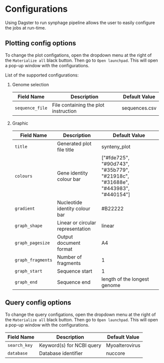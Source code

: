 # Configurations

Using Dagster to run synphage pipeline allows the user to easily configure the jobs at run-time. 

<a id="dir-config"></a>

## Plotting config options  

To change the plot configations, open the dropdown menu at the right of the `Materialize all` black button. Then go to `Open launchpad`. This will open a pop-up window with the configurations.

List of the supported configurations:

1. Genome selection
    
    Field Name | Description | Default Value  
    ------- | ----------- | ----  
    `sequence_file` | File containing the plot instruction | sequences.csv  

2. Graphic <a id="plot-config"></a>

    Field Name | Description | Default Value
    ------- | ----------- | ----
    `title` | Generated plot file title | synteny_plot
    `colours` | Gene identity colour bar | ["#fde725", "#90d743", "#35b779", "#21918c", "#31688e", "#443983", "#440154"] 
    `gradient` | Nucleotide identity colour bar | #B22222
    `graph_shape` | Linear or circular representation | linear
    `graph_pagesize` | Output document format | A4
    `graph_fragments` | Number of fragments | 1
    `graph_start` | Sequence start | 1
    `graph_end` | Sequence end | length of the longest genome  


## Query config options  

To change the query configations, open the dropdown menu at the right of the `Materialize all` black button. Then go to `Open launchpad`. This will open a pop-up window with the configurations.

Field Name | Description | Default Value
 ------- | ----------- | ----
`search_key` | Keyword(s) for NCBI query | Myoalterovirus
`database` | Database identifier | nuccore  